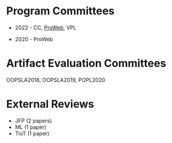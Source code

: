 # Program Committees

* 2022 - CC, [ProWeb](https://2022.programming-conference.org/home/proweb-2022), VPL
  
* 2020 - ProWeb

# Artifact Evaluation Committees

OOPSLA2018, OOPSLA2019, POPL2020

# External Reviews

- JFP (2 papers)
- ML (1 paper)
- TioT (1 paper)
